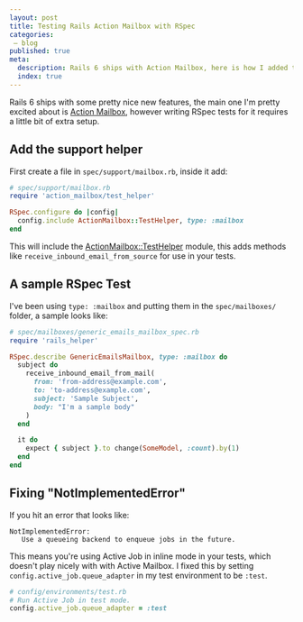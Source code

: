 ```yaml
---
layout: post
title: Testing Rails Action Mailbox with RSpec
categories:
 – blog
published: true
meta:
  description: Rails 6 ships with Action Mailbox, here is how I added tests for RSpec
  index: true
---
```


Rails 6 ships with some pretty nice new features, the main one I'm pretty excited about is [Action Mailbox](https://edgeguides.rubyonrails.org/action_mailbox_basics.html), however writing RSpec tests for it requires a little bit of extra setup.

## Add the support helper

First create a file in `spec/support/mailbox.rb`, inside it add:

```ruby
# spec/support/mailbox.rb
require 'action_mailbox/test_helper'

RSpec.configure do |config|
  config.include ActionMailbox::TestHelper, type: :mailbox
end
```

This will include the [ActionMailbox::TestHelper](https://rubydocs.org/d/rails-6-0-0-rc1/classes/ActionMailbox/TestHelper.html) module, this adds methods like `receive_inbound_email_from_source` for use in your tests.

## A sample RSpec Test

I've been using `type: :mailbox` and putting  them in the `spec/mailboxes/` folder, a sample looks like:

```ruby
# spec/mailboxes/generic_emails_mailbox_spec.rb
require 'rails_helper'

RSpec.describe GenericEmailsMailbox, type: :mailbox do
  subject do
    receive_inbound_email_from_mail(
      from: 'from-address@example.com',
      to: 'to-address@example.com',
      subject: 'Sample Subject',
      body: "I'm a sample body"
    )
  end

  it do
    expect { subject }.to change(SomeModel, :count).by(1)
  end
end
```

## Fixing "NotImplementedError"

If you hit an error that looks like:

```
NotImplementedError:
   Use a queueing backend to enqueue jobs in the future.
```

This means you're using Active Job in inline mode in your tests, which doesn't play nicely with with Active Mailbox. I fixed this by setting `config.active_job.queue_adapter` in my test environment to be `:test`.

```ruby
# config/environments/test.rb
# Run Active Job in test mode.
config.active_job.queue_adapter = :test
```
